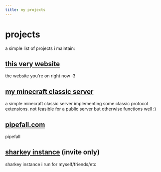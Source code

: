 ```yaml
---
title: my projects
---
```


# projects

a simple list of projects i maintain:

<h2><a href="https://github.com/zyllian/zyllian.github.io">this very website</a></h2>

the website you're on right now :3

<h2><a href="https://github.com/zyllian/classics">my minecraft classic server</a></h2>

a simple minecraft classic server implementing some classic protocol extensions. not feasible for a public server but otherwise functions well :\)

<h2><a href="https://pipefall.com">pipefall.com</a></h2>

pipefall

<h2><a href="https://fed.zyl.gay">sharkey instance</a> (invite only)</h2>

sharkey instance i run for myself/friends/etc
